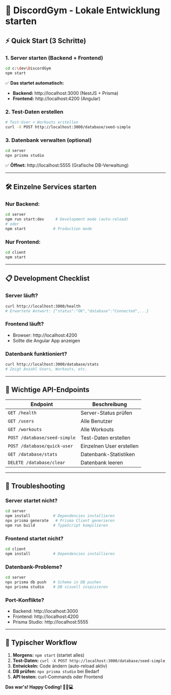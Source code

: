 # 🚀 DiscordGym - Lokale Entwicklung starten

## ⚡ Quick Start (3 Schritte)

### 1. **Server starten** (Backend + Frontend)
```bash
cd c:\dev\DiscordGym
npm start
```
✅ **Das startet automatisch:**
- **Backend:** http://localhost:3000 (NestJS + Prisma)
- **Frontend:** http://localhost:4200 (Angular)

### 2. **Test-Daten erstellen**
```bash
# Test-User + Workouts erstellen
curl -X POST http://localhost:3000/database/seed-simple
```

### 3. **Datenbank verwalten** (optional)
```bash
cd server
npx prisma studio
```
✅ **Öffnet:** http://localhost:5555 (Grafische DB-Verwaltung)

---

## 🛠️ Einzelne Services starten

### **Nur Backend:**
```bash
cd server
npm run start:dev     # Development mode (auto-reload)
# oder
npm start            # Production mode
```

### **Nur Frontend:**
```bash
cd client
npm start
```

---

## 📋 **Development Checklist**

### **Server läuft?**
```bash
curl http://localhost:3000/health
# Erwartete Antwort: {"status":"OK","database":"Connected",...}
```

### **Frontend läuft?**
- Browser: http://localhost:4200
- Sollte die Angular App anzeigen

### **Datenbank funktioniert?**
```bash
curl http://localhost:3000/database/stats
# Zeigt Anzahl Users, Workouts, etc.
```

---

## 🔧 **Wichtige API-Endpoints**

| Endpoint | Beschreibung |
|----------|-------------|
| `GET /health` | Server-Status prüfen |
| `GET /users` | Alle Benutzer |
| `GET /workouts` | Alle Workouts |
| `POST /database/seed-simple` | Test-Daten erstellen |
| `POST /database/quick-user` | Einzelnen User erstellen |
| `GET /database/stats` | Datenbank-Statistiken |
| `DELETE /database/clear` | Datenbank leeren |

---

## 🐛 **Troubleshooting**

### **Server startet nicht?**
```bash
cd server
npm install          # Dependencies installieren
npx prisma generate   # Prisma Client generieren
npm run build        # TypeScript kompilieren
```

### **Frontend startet nicht?**
```bash
cd client
npm install          # Dependencies installieren
```

### **Datenbank-Probleme?**
```bash
cd server
npx prisma db push   # Schema in DB pushen
npx prisma studio    # DB visuell inspizieren
```

### **Port-Konflikte?**
- Backend: http://localhost:3000
- Frontend: http://localhost:4200  
- Prisma Studio: http://localhost:5555

---

## 🎯 **Typischer Workflow**

1. **Morgens:** `npm start` (startet alles)
2. **Test-Daten:** `curl -X POST http://localhost:3000/database/seed-simple`
3. **Entwickeln:** Code ändern (auto-reload aktiv)
4. **DB prüfen:** `npx prisma studio` bei Bedarf
5. **API testen:** curl-Commands oder Frontend

**Das war's! Happy Coding! 🏋️‍♂️💻**
